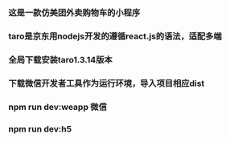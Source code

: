 ### 这是一款仿美团外卖购物车的小程序

### taro是京东用nodejs开发的遵循react.js的语法，适配多端

### 全局下载安装taro1.3.14版本

### 下载微信开发者工具作为运行环境，导入项目相应dist

### npm run dev:weapp 微信
### npm run dev:h5 
